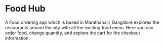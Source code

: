 # Food Hub
A Food ordering app which is based in Marathahalli, Bangalore explores the restaurants around the city with all the exciting food menu. Here you can order food, change quantity, and explore the cart for the checkout information.


